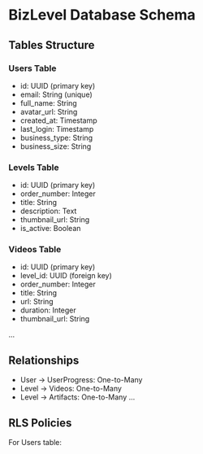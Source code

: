 # BizLevel Database Schema

## Tables Structure

### Users Table

- id: UUID (primary key)
- email: String (unique)
- full_name: String
- avatar_url: String
- created_at: Timestamp
- last_login: Timestamp
- business_type: String
- business_size: String

### Levels Table

- id: UUID (primary key)
- order_number: Integer
- title: String
- description: Text
- thumbnail_url: String
- is_active: Boolean

### Videos Table

- id: UUID (primary key)
- level_id: UUID (foreign key)
- order_number: Integer
- title: String
- url: String
- duration: Integer
- thumbnail_url: String

...

## Relationships

- User -> UserProgress: One-to-Many
- Level -> Videos: One-to-Many
- Level -> Artifacts: One-to-Many
  ...

## RLS Policies

For Users table:
